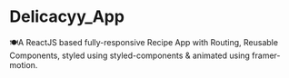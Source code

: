 # Delicacyy_App
🍽️A ReactJS based fully-responsive Recipe App with Routing, Reusable Components, styled using styled-components &amp; animated using framer-motion.
